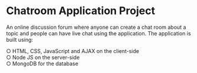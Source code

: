 # Chatroom Application Project
An online discussion forum where anyone can create a chat room about a topic and people can have live chat using the application. The application is built using: <br />

○ HTML, CSS, JavaScript and AJAX on the client-side <br />
○ Node JS on the server-side<br />
○ MongoDB for the database<br />


